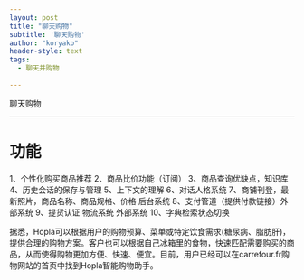 ```yaml
---
layout: post
title: "聊天购物"
subtitle: '聊天购物'
author: "koryako"
header-style: text
tags:
  - 聊天并购物
  
---
```


聊天购物

---


# 功能


1、个性化购买商品推荐
2、商品比价功能（订阅）
3、商品查询优缺点，知识库
4、历史会话的保存与管理
5、上下文的理解
6、对话人格系统
7、商铺刊登，最新照片，商品名称、商品规格、价格 后台系统
8、支付管道（提供付款链接）外部系统 
9、提货认证 物流系统 外部系统
10、字典检索状态切换


据悉，Hopla可以根据用户的购物预算、菜单或特定饮食需求(糖尿病、脂肪肝)，提供合理的购物方案。客户也可以根据自己冰箱里的食物，快速匹配需要购买的商品，从而使得购物更加方便、快速、便宜。目前，用户已经可以在carrefour.fr购物网站的首页中找到Hopla智能购物助手。